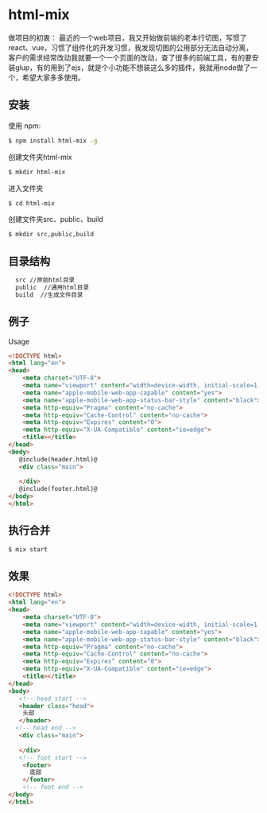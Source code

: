 # html-mix

做项目的初衷：
    最近的一个web项目，我又开始做前端的老本行切图，写惯了react、vue，习惯了组件化的开发习惯，我发现切图的公用部分无法自动分离，客户的需求经常改动我就要一个一个页面的改动，查了很多的前端工具，有的要安装glup，有的用到了ejs，就是个小功能不想装这么多的插件，我就用node做了一个，希望大家多多使用。

## 安装

使用 npm:

```bash
$ npm install html-mix -g
```
创建文件夹html-mix

```bash
$ mkdir html-mix
```
进入文件夹

```bash
$ cd html-mix
```
创建文件夹src、public、build

```bash
$ mkdir src,public,build
```

## 目录结构
```html
  src //原始html目录
  public  //通用html目录
  build  //生成文件目录
```
## 例子

Usage


```html
<!DOCTYPE html>
<html lang="en">
<head>
    <meta charset="UTF-8">
    <meta name="viewport" content="width=device-width, initial-scale=1, maximum-scale=1, minimum-scale=1, user-scalable=no, minimal-ui">
    <meta name="apple-mobile-web-app-capable" content="yes">
    <meta name="apple-mobile-web-app-status-bar-style" content="black">
    <meta http-equiv="Pragma" content="no-cache">
    <meta http-equiv="Cache-Control" content="no-cache">
    <meta http-equiv="Expires" content="0">
    <meta http-equiv="X-UA-Compatible" content="ie=edge">
    <title></title>
</head>
<body>
   @include(header.html)@
   <div class="main">
   
   </div>
   @include(footer.html)@
</body>
</html>
```
## 执行合并

```bash
$ mix start
```
## 效果

```html
<!DOCTYPE html>
<html lang="en">
<head>
    <meta charset="UTF-8">
    <meta name="viewport" content="width=device-width, initial-scale=1, maximum-scale=1, minimum-scale=1, user-scalable=no, minimal-ui">
    <meta name="apple-mobile-web-app-capable" content="yes">
    <meta name="apple-mobile-web-app-status-bar-style" content="black">
    <meta http-equiv="Pragma" content="no-cache">
    <meta http-equiv="Cache-Control" content="no-cache">
    <meta http-equiv="Expires" content="0">
    <meta http-equiv="X-UA-Compatible" content="ie=edge">
    <title></title>
</head>
<body>
   <!-- head start -->
   <header class="head">
    头部
   </header>
  <!-- head end -->
   <div class="main">
   
   </div>
   <!-- foot start -->
    <footer>
      底部
    </footer>
    <!-- foot end -->
</body>
</html>
```